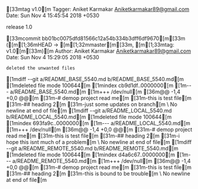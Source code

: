 [33mtag v1.0[m
Tagger: Aniket Karmakar <Aniketkarmakar89@gmail.com>
Date:   Sun Nov 4 15:45:54 2018 +0530

release 1.0

[33mcommit bb01bc0075dfd81566c12a54b334b3dff6df9670[m[33m ([m[1;36mHEAD -> [m[1;32mmaster[m[33m, [m[1;33mtag: v1.0[m[33m)[m
Author: Aniket Karmakar <Aniketkarmakar89@gmail.com>
Date:   Sun Nov 4 15:29:05 2018 +0530

    deleted the unwanted files

[1mdiff --git a/README_BASE_5540.md b/README_BASE_5540.md[m
[1mdeleted file mode 100644[m
[1mindex cb9d1df..0000000[m
[1m--- a/README_BASE_5540.md[m
[1m+++ /dev/null[m
[36m@@ -1,4 +0,0 @@[m
[31m-# demop project read me[m
[31m-this is test file[m
[31m-## heading 2[m
[31m-just some updates on branch[m
\ No newline at end of file[m
[1mdiff --git a/README_LOCAL_5540.md b/README_LOCAL_5540.md[m
[1mdeleted file mode 100644[m
[1mindex 693fa9c..0000000[m
[1m--- a/README_LOCAL_5540.md[m
[1m+++ /dev/null[m
[36m@@ -1,4 +0,0 @@[m
[31m-# demop project read me[m
[31m-this is test file[m
[31m-## heading 2[m
[31m-i hope this isnt much of a problem[m
\ No newline at end of file[m
[1mdiff --git a/README_REMOTE_5540.md b/README_REMOTE_5540.md[m
[1mdeleted file mode 100644[m
[1mindex d4a6c67..0000000[m
[1m--- a/README_REMOTE_5540.md[m
[1m+++ /dev/null[m
[36m@@ -1,4 +0,0 @@[m
[31m-# demop project read me[m
[31m-this is test file[m
[31m-## heading 2[m
[31m-this is bound to be trouble[m
\ No newline at end of file[m
